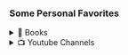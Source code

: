 ### Some Personal Favorites
<details>
  <summary>📖 Books</summary>

  ### Favorite Books
  - [Anathem, by Neal Stephenson ⛪]()
  - [The Book of Delights, by Ross Gay 🌻]()
  - [Dune, by Frank Herbert 🪱]()
  - [Salt, Fat, Acid, Heat by Samin Nosrat 🧂]()
  - [Dare to Lead by Brene Brown 💝]()
  - [Educated by Tara Westover 🏋️]()
  
  - [Anything by Oliver Sacks 🫀]()
  - [Anything by EO Wilson 🐜]()
  - [Anything by <del>Dadley</del> Hadley Wickham 📈]()
  - [Anything by Terry Pratchett 🧙‍♂️]()

  
  <hr>  
</details>


<details>
  <summary> 📺 Youtube Channels</summary>
  
  ### Personal Recs
  - [WORM TUTORIAL](https://www.youtube.com/c/WormTutorial)
  - [Struthless](https://www.youtube.com/c/struthless)

  ### Technical
  - [Ben Eater](https://www.youtube.com/c/BenEater)
  - [Molly Rocket](https://www.youtube.com/c/MollyRocket)
  - [Eli Tech](https://www.youtube.com/channel/UCLqBEpeQPZTdhCd0nHWIf6g)
  - [StatQuest with Josh Starmer](https://www.youtube.com/c/joshstarmer)
  - [BrainTruffle](https://www.youtube.com/c/braintruffle)
  - [Clear Code](https://www.youtube.com/c/ClearCode)
  - [jdh](https://www.youtube.com/c/jdhvideo)
  - [Sebastian Lague](https://www.youtube.com/c/SebastianLague)
  - [Creel](https://www.youtube.com/c/WhatsACreel)
  - [Sam Zeloof](https://www.youtube.com/c/SamZeloof)
  - [Applied Science](https://www.youtube.com/c/AppliedScience)
  - [EEVBlog](https://www.youtube.com/c/EevblogDave)

  ### Learning
  - [Townsends](https://www.youtube.com/user/jastownsendandson)
  - [Chubby Emu](https://www.youtube.com/c/ChubbyemuGames)
  - [Computerphile](https://www.youtube.com/user/Computerphile)
  - [Primative Technology](https://www.youtube.com/channel/UCAL3JXZSzSm8AlZyD3nQdBA)
  - [The Thought Emporium](https://www.youtube.com/c/thethoughtemporium)
  - [Primer](https://www.youtube.com/c/PrimerLearning)
  - [WellNowDoctor](https://www.youtube.com/channel/UCQJ9ScBRv2QSAmfw6oVYcZQ)
  - [The History Guy](https://www.youtube.com/c/TheHistoryGuyChannel)
  - [NileRed](https://www.youtube.com/c/NileRed)
  - [The Post Apocalyptic Inventor](https://www.youtube.com/c/ThePostApocalypticInventor)
  - [Strange Parts](https://www.youtube.com/c/StrangeParts)

  
  ### Music
  - [Gene Koshinski](https://www.youtube.com/c/GeneKoshinski80)
  - [Sevish](https://www.youtube.com/c/Sevish)
  - [ClownC0re](https://www.youtube.com/user/ClownC0re)

  ### Fun
  - [Settled](https://www.youtube.com/c/Settledrs)
  - [Luetin09](https://www.youtube.com/c/Luetin09)
  - [ChrisQuitsReality](https://www.youtube.com/c/ChrisQuitsReality)
  - [ThrillSeeker](https://www.youtube.com/c/ThrillSeekerVR)
  - [AmbiguousAmphibian](https://www.youtube.com/c/ambiguousamphibian)
  - [The Hoof GP](https://www.youtube.com/c/TheHoofGP)
  - [SummoningSalt](https://www.youtube.com/c/SummoningSalt)
  
  ### Cooking
  - [Ordinary Sausage](https://www.youtube.com/c/OrdinarySausage)
  - [You Suck at Cooking](https://www.youtube.com/c/yousuckatcooking)
  - [Tasting History](https://www.youtube.com/c/TastingHistory)


  <hr>
</details>
